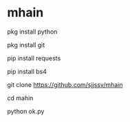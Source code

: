 # mhain
pkg install python

pkg install git 

pip install requests

pip install bs4

git clone https://github.com/sjjssv/mhain

cd mahin

python ok.py
